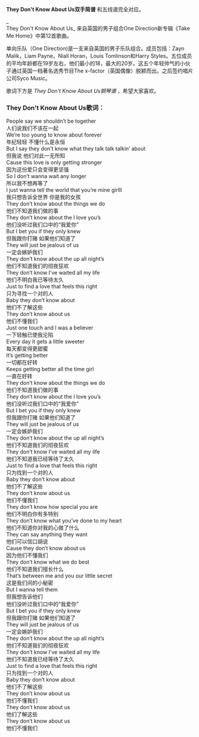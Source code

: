 

**They Don't Know About Us双手简谱** 和五线谱完全对应。

_  
They Don't Know About Us_ 来自英国的男子组合One Direction新专辑《Take Me Home》中第12首歌曲。

  
单向乐队（One Direction)是一支来自英国的男子乐队组合。成员包括：Zayn Malik，Liam Payne，Niall Horan，Louis
Tomlinson和Harry
Styles。五位成员的平均年龄都在19岁左右，他们最小的18，最大的20岁。这五个年轻帅气的小伙子通过英国一档著名选秀节目The
x-factor（英国偶像）脱颖而出。之后签约唱片公司Syco Music。

  
歌词下方是 _They Don't Know About Us钢琴谱_ ，希望大家喜欢。

### They Don't Know About Us歌词：

People say we shouldn’t be together  
人们说我们不该在一起  
We’re too young to know about forever  
年纪轻轻 不懂什么是永恒  
But I say they don’t know what they talk talk talkin’ about  
但我说 他们对此一无所知  
Cause this love is only getting stronger  
因为这份爱只会变得更坚强  
So I don’t wanna wait any longer  
所以我不想再等了  
I just wanna tell the world that you’re mine girlll  
我只想告诉全世界 你是我的女孩  
They don’t know about the things we do  
他们不知道我们做的事  
They don’t know about the I love you’s  
他们没听过我们口中的“我爱你”  
But I bet you if they only knew  
但我跟你打赌 如果他们知道了  
They will just be jealous of us  
一定会嫉妒我们  
They don’t know about the up all night’s  
他们不知道我们的彻夜狂欢  
They don’t know I’ve waited all my life  
他们不明白我已等待太久  
Just to find a love that feels this right  
只为寻找一个对的人  
Baby they don’t know about  
他们不了解这些  
They don’t know about us  
他们不懂我们  
Just one touch and I was a believer  
一下轻触已使我沦陷  
Every day it gets a little sweeter  
每天都变得更甜蜜  
It’s getting better  
一切都在好转  
Keeps getting better all the time girl  
一直在好转  
They don’t know about the things we do  
他们不知道我们做的事  
They don’t know about the I love you’s  
他们没听过我们口中的“我爱你”  
But I bet you if they only knew  
但我跟你打赌 如果他们知道了  
They will just be jealous of us  
一定会嫉妒我们  
They don’t know about the up all night’s  
他们不知道我们的彻夜狂欢  
They don’t know I’ve waited all my life  
他们不知道我已经等待了太久  
Just to find a love that feels this right  
只为找到一个对的人  
Baby they don’t know about  
他们不了解这些  
They don’t know about us  
他们不懂我们  
They don’t know how special you are  
他们不明白你有多特别  
They don’t know what you’ve done to my heart  
他们不知道你对我的心做了什么  
They can say anything they want  
他们可以信口胡说  
Cause they don’t know about us  
因为他们不懂我们  
They don’t know what we do best  
他们不知道我们擅长什么  
That’s between me and you our little secret  
这是我们间的小秘密  
But I wanna tell them  
但我想告诉他们  
他们没听过我们口中的“我爱你”  
But I bet you if they only knew  
但我跟你打赌 如果他们知道了  
They will just be jealous of us  
一定会嫉妒我们  
They don’t know about the up all night’s  
他们不知道我们的彻夜狂欢  
They don’t know I’ve waited all my life  
他们不知道我已经等待了太久  
Just to find a love that feels this right  
只为找到一个对的人  
Baby they don’t know about  
他们不了解这些  
They don’t know about us  
他们不懂我们  
They don’t know about us  
他们了解这些  
They don’t know about us  
他们不懂我们

